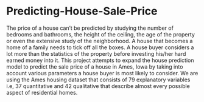 # Predicting-House-Sale-Price
The price of a house can’t be predicted by studying the number of bedrooms and bathrooms, the height of the ceiling, the age of the property or even the extensive study of the neighborhood. A house that becomes a home of a family needs to tick off all the boxes. A house buyer considers a lot more than the statistics of the property before investing his/her hard earned money into it. This project attempts to expand the house prediction model to predict the sale price of a house in Ames, Iowa by taking into account various parameters a house buyer is most likely to consider. We are using the Ames housing dataset that consists of 79 explanatory variables i.e, 37 quantitative and 42 qualitative that describe almost every possible aspect of residential homes.
